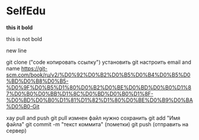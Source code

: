 # SelfEdu
**this it bold**

this is not bold

new line

git clone  ("code копировать ссылку")
установить git 
 настроить email and name https://git-scm.com/book/ru/v2/%D0%92%D0%B2%D0%B5%D0%B4%D0%B5%D0%BD%D0%B8%D0%B5-%D0%9F%D0%B5%D1%80%D0%B2%D0%BE%D0%BD%D0%B0%D1%87%D0%B0%D0%BB%D1%8C%D0%BD%D0%B0%D1%8F-%D0%BD%D0%B0%D1%81%D1%82%D1%80%D0%BE%D0%B9%D0%BA%D0%B0-Git
 
 хау pull and push
 git pull
 измнен файл нужно сохранить 
 git add "Имя файла"
 git commit -m "текст коммита" (пометки)
 git push (отправить на сервер)
  
